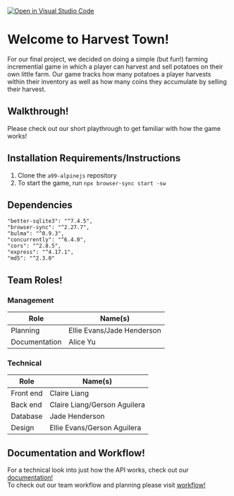 [![Open in Visual Studio Code](https://classroom.github.com/assets/open-in-vscode-f059dc9a6f8d3a56e377f745f24479a46679e63a5d9fe6f495e02850cd0d8118.svg)](https://classroom.github.com/online_ide?assignment_repo_id=6243069&assignment_repo_type=AssignmentRepo)
# Welcome to Harvest Town!

For our final project, we decided on doing a simple (but fun!) farming incremential game in which a player can harvest and sell potatoes on their own little farm. Our game tracks how many potatoes a player harvests within their inventory as well as how many coins they accumulate by selling their harvest.

## Walkthrough!

Please check out our short playthrough to get familiar with how the game works! 

## Installation Requirements/Instructions
1. Clone the ```a99-alpinejs``` repository 
2. To start the game, run ```npx browser-sync start -sw```

## Dependencies
    "better-sqlite3": "^7.4.5",
    "browser-sync": "^2.27.7",
    "bulma": "^0.9.3",
    "concurrently": "^6.4.0",
    "cors": "^2.8.5",
    "express": "^4.17.1",
    "md5": "^2.3.0"


## Team Roles!

### Management
Role|Name(s)
---|---
Planning|Ellie Evans/Jade Henderson
Documentation|Alice Yu 

### Technical 
Role|Name(s)
---|---
Front end|Claire Liang 
Back end|Claire Liang/Gerson Aguilera
Database|Jade Henderson
Design|Ellie Evans/Gerson Aguilera

## Documentation and Workflow! 

For a technical look into just how the API works, check out our [documentation!](docs/documentation.md)\
To check out our team workflow and planning please visit [workflow!](docs/workflow.md)
